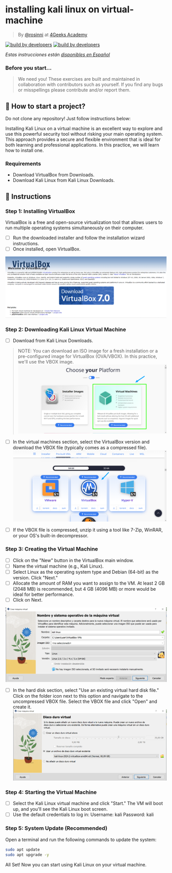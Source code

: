 <!-- hide -->
# installing kali linux on virtual-machine

> By [@rosinni](https://github.com/rosinni) at [4Geeks Academy](https://4geeksacademy.co/)

[![build by developers](https://img.shields.io/badge/build_by-Developers-blue)](https://4geeks.com)
[![build by developers](https://img.shields.io/twitter/follow/4geeksacademy?style=social&logo=twitter)](https://twitter.com/4geeksacademy)

*Estas instrucciones están [disponibles en Español](https://github.com/breatheco-de/traffic-simulation-on-wordpress/blob/main/README.es.md)*

### Before you start...

> We need you! These exercises are built and maintained in collaboration with contributors such as yourself. If you find any bugs or misspellings please contribute and/or report them.

<!-- endhide -->

## 🌱 How to start a project?

Do not clone any repository! Just follow instructions below:

Installing Kali Linux on a virtual machine is an excellent way to explore and use this powerful security tool without risking your main operating system. This approach provides a secure and flexible environment that is ideal for both learning and professional applications. In this practice, we will learn how to install one.

### Requirements
* Download VirtualBox from Downloads.
* Download Kali Linux from Kali Linux Downloads.

## 📝 Instructions


### Step 1: Installing VirtualBox
VirtualBox is a free and open-source virtualization tool that allows users to run multiple operating systems simultaneously on their computer.

 - [ ] Run the downloaded installer and follow the installation wizard instructions.
 - [ ] Once installed, open VirtualBox.

 ![instalacion virtualBox](assets/virtualbox-img.png)


### Step 2: Downloading Kali Linux Virtual Machine
 - [ ] Download from Kali Linux Downloads.
> NOTE: You can download an ISO image for a fresh installation or a pre-configured image for VirtualBox (OVA/VBOX). In this practice, we'll use the VBOX image.
![descarga 1](assets/get-kali-linux.png)

- [ ] In the virtual machines section, select the VirtualBox version and download the VBOX file (typically comes as a compressed file).
![descarga 1](assets/get-kali-for-vb.png)

- [ ] If the VBOX file is compressed, unzip it using a tool like 7-Zip, WinRAR, or your OS's built-in decompressor.

### Step 3: Creating the Virtual Machine
 - [ ] Click on the "New" button in the VirtualBox main window.
 - [ ] Name the virtual machine (e.g., Kali Linux).
 - [ ] Select Linux as the operating system type and Debian (64-bit) as the version.
 Click "Next."
- [ ] Allocate the amount of RAM you want to assign to the VM. At least 2 GB (2048 MB) is recommended, but 4 GB (4096 MB) or more would be ideal for better performance.
- [ ] Click on Next.

![descarga 1](assets/config-kali.png)

 - [ ] In the hard disk section, select "Use an existing virtual hard disk file."
 Click on the folder icon next to this option and navigate to the uncompressed VBOX file.
 Select the VBOX file and click "Open" and create it.
![descarga 1](assets/config-disk.png)

### Step 4: Starting the Virtual Machine
- [ ] Select the Kali Linux virtual machine and click "Start." The VM will boot up, and you'll see the Kali Linux boot screen.
- [ ] Use the default credentials to log in:
     Username: kali
     Password: kali

### Step 5: System Update (Recommended)
Open a terminal and run the following commands to update the system:

```sh
sudo apt update
sudo apt upgrade -y
```

All Set!
Now you can start using Kali Linux on your virtual machine.